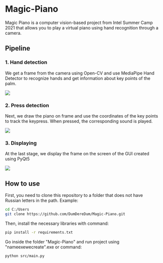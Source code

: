 # Magic-Piano

Magic Piano is a computer vision-based project from Intel Summer Camp 2021 that allows you to play a virtual piano using hand recognition through a camera.

## Pipeline

### 1. Hand detection

We get a frame from the camera using Open-CV and use MediaPipe Hand Detector to recognize hands and get information about key points of the palm.

![](src/docs/hand.png)

### 2. Press detection

Next, we draw the piano on frame and use the coordinates of the key points to track the keypress. When pressed, the corresponding sound is played.

![](src/docs/press.png)

### 3. Displaying

At the last stage, we display the frame on the screen of the GUI created using PyQt5

![](src/docs/gui.png)

## How to use

First, you need to clone this repository to a folder that does not have Russian letters in the path.
Example:
```bash
cd C:/Users
git clone https://github.com/DumDereDum/Magic-Piano.git
```
Then, install the necessary libraries with command:
```bash
pip install -r requirements.txt
```
Go inside the folder "Magic-Piano" and run project using "nameexewecreate".exe or command:
```bash
python src/main.py
```
